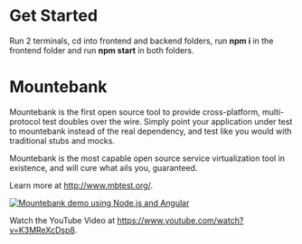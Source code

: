 # Get Started

Run 2 terminals, cd into frontend and backend folders, run **npm i** in the frontend folder and run **npm start** in both folders.

# Mountebank

Mountebank is the first open source tool to provide cross-platform, multi-protocol test doubles over the wire. Simply point your application under test to mountebank instead of the real dependency, and test like you would with traditional stubs and mocks.

Mountebank is the most capable open source service virtualization tool in existence, and will cure what ails you, guaranteed.

Learn more at http://www.mbtest.org/.

<p align="center">

[![Mountebank demo using Node.js and Angular](https://img.youtube.com/vi/K3MReXcDsp8/0.jpg)](https://www.youtube.com/watch?v=K3MReXcDsp8)

</p>

Watch the YouTube Video at https://www.youtube.com/watch?v=K3MReXcDsp8.
